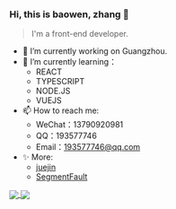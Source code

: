 ### Hi, this is baowen, zhang 👋

> I'm a front-end developer.
 
- 🔭 I’m currently working on Guangzhou.
- 🌱 I’m currently learning：
  - REACT
  - TYPESCRIPT
  - NODE.JS
  - VUEJS
- 📫 How to reach me:
  - WeChat：13790920981
  - QQ：193577746
  - Email：193577746@qq.com
- ✨ More:
   - [juejin](https://juejin.cn/user/1239904848718135)
   - [SegmentFault](https://segmentfault.com/u/jiaowoouwenjiuhao)

<a href="https://github.com/anuraghazra/github-readme-stats">
  <img align="center" src="https://github-readme-stats.vercel.app/api/top-langs/?username=anuraghazra&layout=compact" />
</a>
<a href="https://github.com/anuraghazra/convoychat">
  <img align="center" src="https://github-readme-stats.vercel.app/api?username=zbw-zbw&show_icons=true&hide=stars" />
</a>
